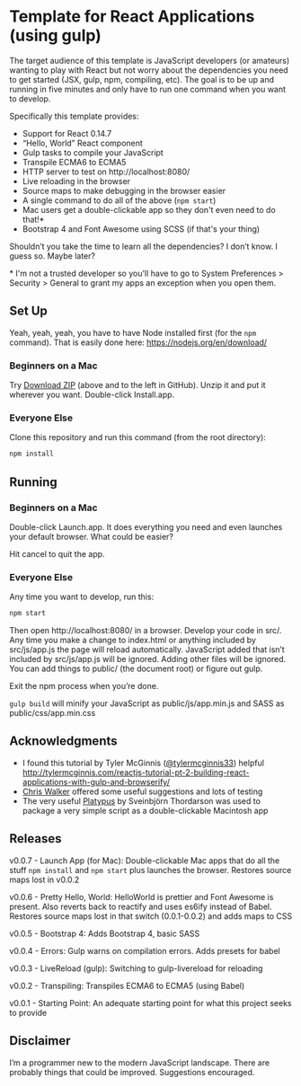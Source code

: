 # Template for React Applications (using gulp)

The target audience of this template is JavaScript developers (or amateurs) wanting to play with React but not worry about the dependencies you need to get started (JSX, gulp, npm, compiling, etc). The goal is to be up and running in five minutes and only have to run one command when you want to develop.

Specifically this template provides:

* Support for React 0.14.7
* “Hello, World” React component
* Gulp tasks to compile your JavaScript
* Transpile ECMA6 to ECMA5
* HTTP server to test on http://localhost:8080/
* Live reloading in the browser
* Source maps to make debugging in the browser easier
* A single command to do all of the above (`npm start`)
* Mac users get a double-clickable app so they don't even need to do that!*
* Bootstrap 4 and Font Awesome using SCSS (if that's your thing)

Shouldn’t you take the time to learn all the dependencies?  I don’t know.  I guess so.  Maybe later?

\* I'm not a trusted developer so you'll have to go to System Preferences > Security > General to grant my apps an exception when you open them.

## Set Up

Yeah, yeah, yeah, you have to have Node installed first (for the `npm` command).  That is easily done here: https://nodejs.org/en/download/

### Beginners on a Mac

Try [Download ZIP](https://github.com/nullfame/react-template-gulp/archive/master.zip) (above and to the left in GitHub).  Unzip it and put it wherever you want.  Double-click Install.app.

### Everyone Else

Clone this repository and run this command (from the root directory):

```sh
npm install
```

## Running

### Beginners on a Mac

Double-click Launch.app.  It does everything you need and even launches your default browser.  What could be easier?

Hit cancel to quit the app.

### Everyone Else

Any time you want to develop, run this:

```sh
npm start
```

Then open http://localhost:8080/ in a browser.  Develop your code in src/.  Any time you make a change to index.html or anything included by src/js/app.js the page will reload automatically.  JavaScript added that isn’t included by src/js/app.js will be ignored.  Adding other files will be ignored.  You can add things to public/ (the document root) or figure out gulp.

Exit the npm process when you’re done.

`gulp build` will minify your JavaScript as public/js/app.min.js and SASS as public/css/app.min.css

## Acknowledgments

* I found this tutorial by Tyler McGinnis ([@tylermcginnis33](https://twitter.com/tylermcginnis33)) helpful
	http://tylermcginnis.com/reactjs-tutorial-pt-2-building-react-applications-with-gulp-and-browserify/
* [Chris Walker](https://github.com/puntsok) offered some useful suggestions and lots of testing
* The very useful [Platypus](http://sveinbjorn.org/platypus) by Sveinbjörn Thordarson was used to package a very simple script as a double-clickable Macintosh app

## Releases

v0.0.7 - Launch App (for Mac):
Double-clickable Mac apps that do all the stuff `npm install` and `npm start` plus launches the browser.  Restores source maps lost in v0.0.2

v0.0.6 - Pretty Hello, World:
HelloWorld is prettier and Font Awesome is present.  Also reverts back to reactify and uses es6ify instead of Babel.  Restores source maps lost in that switch (0.0.1-0.0.2) and adds maps to CSS

v0.0.5 - Bootstrap 4:
Adds Bootstrap 4, basic SASS

v0.0.4 - Errors:
Gulp warns on compilation errors.  Adds presets for babel

v0.0.3 - LiveReload (gulp):
Switching to gulp-livereload for reloading

v0.0.2 - Transpiling:
Transpiles ECMA6 to ECMA5 (using Babel)

v0.0.1 - Starting Point:
An adequate starting point for what this project seeks to provide

## Disclaimer

I’m a programmer new to the modern JavaScript landscape.  There are probably things that could be improved.  Suggestions encouraged.